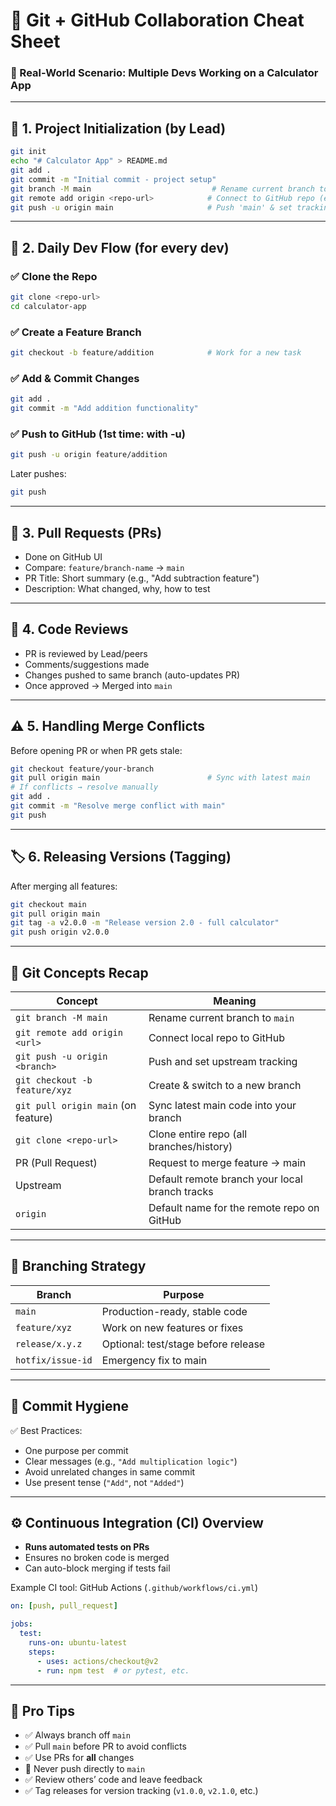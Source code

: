 # 🧠 Git + GitHub Collaboration Cheat Sheet

### 🎯 Real-World Scenario: Multiple Devs Working on a Calculator App

---

## 🏁 1. Project Initialization (by Lead)

```bash
git init
echo "# Calculator App" > README.md
git add .
git commit -m "Initial commit - project setup"
git branch -M main                           # Rename current branch to 'main'
git remote add origin <repo-url>            # Connect to GitHub repo (e.g., origin)
git push -u origin main                     # Push 'main' & set tracking
```

---

## 🔄 2. Daily Dev Flow (for every dev)

### ✅ Clone the Repo
```bash
git clone <repo-url>
cd calculator-app
```

### ✅ Create a Feature Branch
```bash
git checkout -b feature/addition            # Work for a new task
```

### ✅ Add & Commit Changes
```bash
git add .
git commit -m "Add addition functionality"
```

### ✅ Push to GitHub (1st time: with -u)
```bash
git push -u origin feature/addition
```

Later pushes:
```bash
git push
```

---

## 🔁 3. Pull Requests (PRs)

- Done on GitHub UI
- Compare: `feature/branch-name` → `main`
- PR Title: Short summary (e.g., "Add subtraction feature")
- Description: What changed, why, how to test

---

## 🤝 4. Code Reviews

- PR is reviewed by Lead/peers
- Comments/suggestions made
- Changes pushed to same branch (auto-updates PR)
- Once approved → Merged into `main`

---

## ⚠️ 5. Handling Merge Conflicts

Before opening PR or when PR gets stale:

```bash
git checkout feature/your-branch
git pull origin main                        # Sync with latest main
# If conflicts → resolve manually
git add .
git commit -m "Resolve merge conflict with main"
git push
```

---

## 🏷️ 6. Releasing Versions (Tagging)

After merging all features:

```bash
git checkout main
git pull origin main
git tag -a v2.0.0 -m "Release version 2.0 - full calculator"
git push origin v2.0.0
```

---

## 🔄 Git Concepts Recap

| Concept | Meaning |
|--------|---------|
| `git branch -M main` | Rename current branch to `main` |
| `git remote add origin <url>` | Connect local repo to GitHub |
| `git push -u origin <branch>` | Push and set upstream tracking |
| `git checkout -b feature/xyz` | Create & switch to a new branch |
| `git pull origin main` (on feature) | Sync latest main code into your branch |
| `git clone <repo-url>` | Clone entire repo (all branches/history) |
| PR (Pull Request) | Request to merge feature → main |
| Upstream | Default remote branch your local branch tracks |
| `origin` | Default name for the remote repo on GitHub |

---

## 🔁 Branching Strategy

| Branch | Purpose |
|--------|---------|
| `main` | Production-ready, stable code |
| `feature/xyz` | Work on new features or fixes |
| `release/x.y.z` | Optional: test/stage before release |
| `hotfix/issue-id` | Emergency fix to main |

---

## 🧼 Commit Hygiene

✅ Best Practices:
- One purpose per commit
- Clear messages (e.g., `"Add multiplication logic"`)
- Avoid unrelated changes in same commit
- Use present tense (`"Add"`, not `"Added"`)

---

## ⚙️ Continuous Integration (CI) Overview

- **Runs automated tests on PRs**
- Ensures no broken code is merged
- Can auto-block merging if tests fail

Example CI tool: GitHub Actions (`.github/workflows/ci.yml`)

```yaml
on: [push, pull_request]

jobs:
  test:
    runs-on: ubuntu-latest
    steps:
      - uses: actions/checkout@v2
      - run: npm test  # or pytest, etc.
```

---

## 🚨 Pro Tips

- ✅ Always branch off `main`
- ✅ Pull `main` before PR to avoid conflicts
- ✅ Use PRs for **all** changes
- 🚫 Never push directly to `main`
- ✅ Review others’ code and leave feedback
- ✅ Tag releases for version tracking (`v1.0.0`, `v2.1.0`, etc.)
